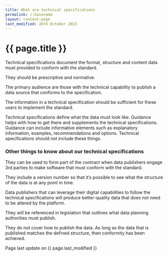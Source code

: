 ```yaml
---
title: What are technical specifications
permalink: /:basename
layout: content-page
last_modified: 26th October 2023
---
```


# {{ page.title }}

Technical specifications document the format, structure and content data must provided to conform with the standard.

They should be prescriptive and normative.

The primary audience are those with the technical capability to publish a data source that conforms to the specification.

The information in a technical specification should be sufficient for these users to implement the standard.

Technical specifications define what the data must look like. Guidance helps with how to get there and supplements the technical specifications. Guidance can include informative elements such as explanatory information, examples, recommendations and options. Technical specifications should not include these things.

### Other things to know about our technical specifications

They can be used to form part of the contract when data publishers engage 3rd parties to make software that must conform with the standard.

They include a version number so that it’s possible to see what the structure of the data is at any point in time.

Data publishers that can leverage their digital capabilities to follow the technical specifications will produce better-quality data that does not need to be altered by the platform.

They will be referenced in legislation that outlines what data planning authorities must publish.

They do not cover how to publish the data. As long as the data that is published matches the defined structure, then conformity has been achieved.

<p class="govuk-body govuk-hint">Page last update on {{ page.last_modified }}</p>
